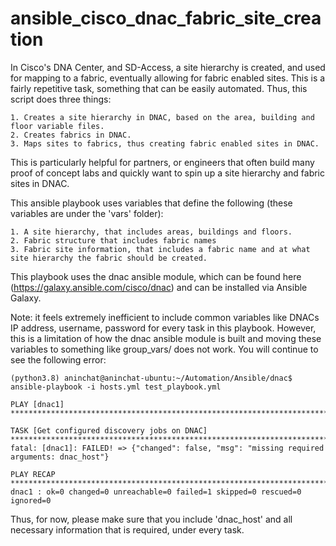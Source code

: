 # ansible_cisco_dnac_fabric_site_creation

In Cisco's DNA Center, and SD-Access, a site hierarchy is created, and used for mapping to a fabric, eventually allowing for fabric enabled sites. This is a fairly repetitive task, something that can be easily automated. Thus, this script does three things:

```
1. Creates a site hierarchy in DNAC, based on the area, building and floor variable files.
2. Creates fabrics in DNAC.
3. Maps sites to fabrics, thus creating fabric enabled sites in DNAC.
```

This is particularly helpful for partners, or engineers that often build many proof of concept labs and quickly want to spin up a site hierarchy and fabric sites in DNAC. 

This ansible playbook uses variables that define the following (these variables are under the 'vars' folder):

```
1. A site hierarchy, that includes areas, buildings and floors. 
2. Fabric structure that includes fabric names
3. Fabric site information, that includes a fabric name and at what site hierarchy the fabric should be created.
```

This playbook uses the dnac ansible module, which can be found here (https://galaxy.ansible.com/cisco/dnac) and can be installed via Ansible Galaxy. 

Note: it feels extremely inefficient to include common variables like DNACs IP address, username, password for every task in this playbook. However, this is a limitation of how the dnac ansible module is built and moving these variables to something like group_vars/ does not work. You will continue to see the following error:

```
(python3.8) aninchat@aninchat-ubuntu:~/Automation/Ansible/dnac$ ansible-playbook -i hosts.yml test_playbook.yml

PLAY [dnac1] ********************************************************************************************************************************************************************

TASK [Get configured discovery jobs on DNAC] ************************************************************************************************************************************
fatal: [dnac1]: FAILED! => {"changed": false, "msg": "missing required arguments: dnac_host"}

PLAY RECAP **********************************************************************************************************************************************************************
dnac1 : ok=0 changed=0 unreachable=0 failed=1 skipped=0 rescued=0 ignored=0
```

Thus, for now, please make sure that you include 'dnac_host' and all necessary information that is required, under every task.
